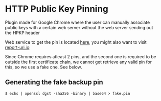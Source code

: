 # HTTP Public Key Pinning

Plugin made for Google Chrome where the user can manually associate public keys with a certain web server
without the web server sending out the HPKP header

Web service to get the pin is located [here](https://github.com/redpois0n/hpkp-enforcer-web), you might also want to
visit [report-uri.io](https://report-uri.io)

Since Chrome requires atleast 2 pins, and the second one is required to be outside the first certificate chain, we cannot get retrieve any valid pin for this, so we use a fake one. See below.

## Generating the fake backup pin

```
$ echo | openssl dgst -sha256 -binary | base64 > fake.pin
```
